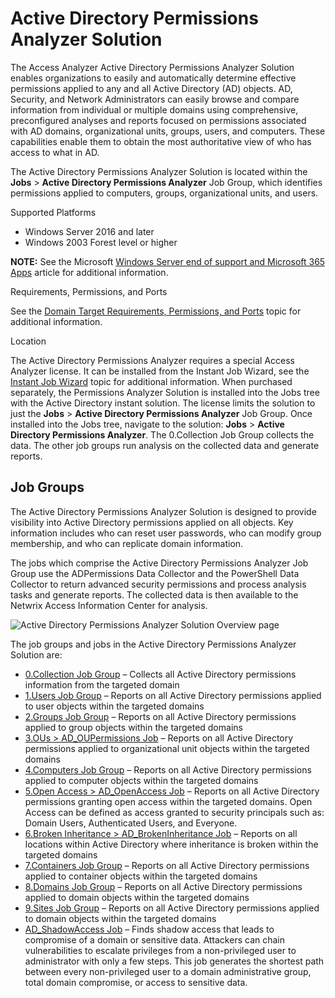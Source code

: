# Active Directory Permissions Analyzer Solution

The Access Analyzer Active Directory Permissions Analyzer Solution enables organizations to easily
and automatically determine effective permissions applied to any and all Active Directory (AD)
objects. AD, Security, and Network Administrators can easily browse and compare information from
individual or multiple domains using comprehensive, preconfigured analyses and reports focused on
permissions associated with AD domains, organizational units, groups, users, and computers. These
capabilities enable them to obtain the most authoritative view of who has access to what in AD.

The Active Directory Permissions Analyzer Solution is located within the **Jobs** > **Active
Directory Permissions Analyzer** Job Group, which identifies permissions applied to computers,
groups, organizational units, and users.

Supported Platforms

- Windows Server 2016 and later
- Windows 2003 Forest level or higher

**NOTE:** See the Microsoft
[Windows Server end of support and Microsoft 365 Apps](https://learn.microsoft.com/en-us/deployoffice/endofsupport/windows-server-support)
article for additional information.

Requirements, Permissions, and Ports

See the
[Domain Target Requirements, Permissions, and Ports](/docs/accessanalyzer/12.0/requirements/target/activedirectorypermissionsanalyzer.md)
topic for additional information.

Location

The Active Directory Permissions Analyzer requires a special Access Analyzer license. It can be
installed from the Instant Job Wizard, see the
[Instant Job Wizard](/docs/accessanalyzer/12.0/admin/jobs/instantjobs/overview.md) topic for additional information.
When purchased separately, the Permissions Analyzer Solution is installed into the Jobs tree with
the Active Directory instant solution. The license limits the solution to just the **Jobs** >
**Active Directory Permissions Analyzer** Job Group. Once installed into the Jobs tree, navigate to
the solution: **Jobs** > **Active Directory Permissions Analyzer**. The 0.Collection Job Group
collects the data. The other job groups run analysis on the collected data and generate reports.

## Job Groups

The Active Directory Permissions Analyzer Solution is designed to provide visibility into Active
Directory permissions applied on all objects. Key information includes who can reset user passwords,
who can modify group membership, and who can replicate domain information.

The jobs which comprise the Active Directory Permissions Analyzer Job Group use the ADPermissions
Data Collector and the PowerShell Data Collector to return advanced security permissions and process
analysis tasks and generate reports. The collected data is then available to the Netwrix Access
Information Center for analysis.

![Active Directory Permissions Analyzer Solution Overview page](/img/product_docs/threatprevention/threatprevention/siemdashboard/qradar/dashboard/overview.webp)

The job groups and jobs in the Active Directory Permissions Analyzer Solution are:

- [0.Collection Job Group](/docs/accessanalyzer/12.0/solutions/activedirectorypermissionsanalyzer/collection/overview.md) – Collects all Active Directory permissions
  information from the targeted domain
- [1.Users Job Group](/docs/accessanalyzer/12.0/solutions/activedirectorypermissionsanalyzer/users/overview.md) – Reports on all Active Directory permissions applied to
  user objects within the targeted domains
- [2.Groups Job Group](/docs/accessanalyzer/12.0/solutions/activedirectorypermissionsanalyzer/groups/overview.md) – Reports on all Active Directory permissions applied to
  group objects within the targeted domains
- [3.OUs > AD_OUPermissions Job](/docs/accessanalyzer/12.0/solutions/activedirectorypermissionsanalyzer/ad_oupermissions.md) – Reports on all Active Directory permissions
  applied to organizational unit objects within the targeted domains
- [4.Computers Job Group](/docs/accessanalyzer/12.0/solutions/activedirectorypermissionsanalyzer/computers/overview.md) – Reports on all Active Directory permissions
  applied to computer objects within the targeted domains
- [5.Open Access > AD_OpenAccess Job](/docs/accessanalyzer/12.0/solutions/activedirectorypermissionsanalyzer/ad_openaccess.md) – Reports on all Active Directory
  permissions granting open access within the targeted domains. Open Access can be defined as access
  granted to security principals such as: Domain Users, Authenticated Users, and Everyone.
- [6.Broken Inheritance > AD_BrokenInheritance Job](/docs/accessanalyzer/12.0/solutions/activedirectorypermissionsanalyzer/ad_brokeninheritance.md) – Reports on all
  locations within Active Directory where inheritance is broken within the targeted domains
- [7.Containers Job Group](/docs/accessanalyzer/12.0/solutions/activedirectorypermissionsanalyzer/containers/overview.md) – Reports on all Active Directory permissions
  applied to container objects within the targeted domains
- [8.Domains Job Group](/docs/accessanalyzer/12.0/solutions/activedirectorypermissionsanalyzer/domains/overview.md) – Reports on all Active Directory permissions applied
  to domain objects within the targeted domains
- [9.Sites Job Group](/docs/accessanalyzer/12.0/solutions/activedirectorypermissionsanalyzer/sites/overview.md) – Reports on all Active Directory permissions applied to
  domain objects within the targeted domains
- [AD_ShadowAccess Job](/docs/accessanalyzer/12.0/solutions/activedirectorypermissionsanalyzer/ad_shadowaccess.md) – Finds shadow access that leads to compromise of a
  domain or sensitive data. Attackers can chain vulnerabilities to escalate privileges from a
  non-privileged user to administrator with only a few steps. This job generates the shortest path
  between every non-privileged user to a domain administrative group, total domain compromise, or
  access to sensitive data.
